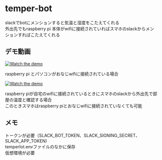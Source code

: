 # temper-bot
slackでbotにメンションすると気温と湿度をこたえてくれる  
外出先でもraspberry pi 本体がwifiに接続されていればスマホのslackからメンションすればこたえてくれる

## デモ動画
[![Watch the demo](https://img.youtube.com/vi/wiVyNvclrGE/0.jpg)](https://www.youtube.com/watch?v=wiVyNvclrGE)

raspberry pi とパソコンがおなじwifiに接続されている場合






[![Watch the demo](https://img.youtube.com/vi/SRJZh7yryRo/0.jpg)](https://www.youtube.com/shorts/SRJZh7yryRo)

raspberry piが自宅のwifiに接続されているときにスマホのslackから外出先で部屋の温度と確認する場合  
このときスマホはraspberry piとおなじwifiに接続されていなくても可能


## メモ
トークンが必要（SLACK_BOT_TOKEN、SLACK_SIGNING_SECRET、SLACK_APP_TOKEN)  
temperIot.envファイルのなかに保存   
仮想環境が必要
